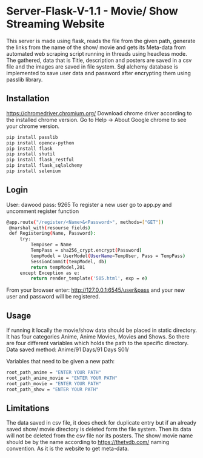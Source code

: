 # Server-Flask-V-1.1 - Movie/ Show Streaming Website
This server is made using flask, reads the file from the given path, generate the links from the name of the show/ movie and gets its Meta-data from automated web scraping script running in threads using headless mode. The gathered, data that is Title, description and posters are saved in a csv file and the images are saved in file system. Sql alchemy database is implemented to save user data and password after encrypting them using passlib library.
## Installation
https://chromedriver.chromium.org/
Download chrome driver according to the installed chrome version. Go to Help -> About Google chrome to see your chrome version.


```bash
pip install passlib
pip install opencv-python
pip install flask
pip install shutil
pip install flask_restful
pip install flask_sqlalchemy
pip install selenium

```
## Login
User: dawood
pass: 9265
To register a new user go to app.py and uncomment register function
```bash
@app.route("/register/<Name>&<Password>", methods=["GET"])
 @marshal_with(resourse_fields)
 def Registering(Name, Password):
     try:
         TempUser = Name
         TempPass = sha256_crypt.encrypt(Password)
         tempModel = UserModel(UserName=TempUser, Pass = TempPass)
         SessionCommit(tempModel, db)
         return tempModel,201
     except Exception as e:
         return render_template('505.html', exp = e)
```
From your browser enter: http://127.0.0.1:6545/user&pass
and your new user and password will be registered.

## Usage
If running it locally the movie/show data should be placed in static directory. It has four categories Anime, Anime Movies, Movies and Shows. So there are four different variables which holds the path to the specific directory.
Data saved method:
Anime/91 Days/91 Days S01/

Variables that need to be given a new path:
```bash
root_path_anime = "ENTER YOUR PATH"
root_path_anime_movie = "ENTER YOUR PATH"
root_path_movie = "ENTER YOUR PATH"
root_path_show = "ENTER YOUR PATH"
```
## Limitations

The data saved in csv file, it does check for duplicate entry but if an already saved show/ movie directory is deleted form the file system. Then its data will not be deleted from the csv file nor its posters. The show/ movie name should be by the name according to https://thetvdb.com/ naming convention. As it is the website to get meta-data. 

